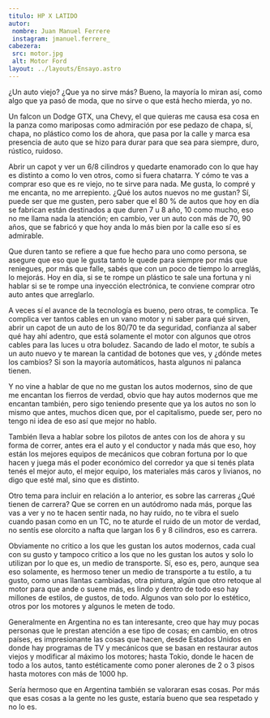 ```yaml
---
titulo: HP X LATIDO
autor:
 nombre: Juan Manuel Ferrere
 instagram: jmanuel.ferrere_
cabezera:
 src: motor.jpg
 alt: Motor Ford
layout: ../layouts/Ensayo.astro
---
```


¿Un auto viejo? ¿Que ya no sirve más? Bueno, la mayoría lo miran así, como algo que ya pasó de moda, que no sirve o que está hecho mierda, yo no.

Un falcon un Dodge GTX, una Chevy, el que quieras me causa esa cosa en la panza como mariposas como admiración por ese pedazo de chapa, sí, chapa,  no plástico como los de ahora, que pasa por la calle y marca esa presencia de auto que se hizo para durar para que sea para siempre, duro, rústico, ruidoso.

Abrir un capot y ver un 6/8 cilindros y quedarte enamorado con lo que hay es distinto a como lo ven otros, como si fuera chatarra. Y cómo te vas a comprar eso que es re viejo, no te sirve para nada. Me gusta, lo compré y me encanta, no me arrepiento. ¿Qué los autos nuevos no me gustan? Sí, puede ser que me gusten, pero saber que el 80 % de autos que hoy en día se fabrican están destinados a que duren 7 u 8 año, 10 como mucho, eso no me llama nada la atención; en cambio, ver un auto con más de 70, 90 años, que se fabricó y que hoy anda lo más bien por la calle eso sí es admirable.

Que duren tanto se refiere a que fue hecho para uno como persona, se asegure que eso que le gusta tanto le quede para siempre por más que reniegues, por más que falle, sabés que con un poco de tiempo lo arreglás, lo mejorás. Hoy en día, si  se te rompe un plástico te sale una fortuna y ni hablar si se te rompe una inyección electrónica, te conviene comprar otro auto antes que arreglarlo.

A veces sí el avance de la tecnología es bueno, pero otras, te complica. Te complica ver tantos cables en un vano motor y ni saber para qué sirven, abrir un capot de un auto de los 80/70 te da seguridad, confianza al saber qué hay ahí adentro, que está solamente el motor con algunos que otros cables para las luces u otra boludez. Sacando de lado el motor, te subís a un auto nuevo y te marean la cantidad de botones que ves, y ¿dónde metes los cambios? Si son la mayoría automáticos, hasta algunos ni palanca tienen.

Y no vine a hablar de que no me gustan los autos modernos, sino de que me encantan los fierros de verdad, obvio que hay autos modernos que me encantan también, pero sigo teniendo presente que ya los autos no son lo mismo que antes, muchos dicen que, por el capitalismo, puede ser, pero no tengo ni idea de eso así que mejor no hablo.

También lleva a hablar sobre los pilotos de antes con los de ahora y su forma de correr, antes era el auto y el conductor y nada más que eso, hoy están los mejores equipos de mecánicos que cobran fortuna por lo que hacen y juega más el poder económico del corredor ya que si tenés plata tenés el mejor auto, el mejor equipo, los materiales más caros y livianos, no digo que esté mal, sino que es distinto.

Otro tema para incluir en relación a lo anterior, es sobre las carreras ¿Qué tienen de carrera? Que se corren en un autódromo nada más, porque las vas a ver y no te hacen sentir nada, no hay ruido, no te vibra el suelo cuando pasan como en un TC, no te aturde el ruido de un motor de verdad, no sentís ese olorcito a nafta que largan los 6 y 8 cilindros, eso es carrera.

Obviamente no critico a los que les gustan los autos modernos, cada cual con su gusto y tampoco critico a los que no les gustan los autos y solo lo utilizan por lo que es, un medio de transporte. Sí, eso es, pero, aunque sea eso solamente, es hermoso tener un medio de transporte a tu estilo, a tu gusto, como unas llantas cambiadas, otra pintura, algún que otro retoque al motor para que ande o suene más, es lindo y dentro de todo eso hay millones de estilos, de gustos, de todo. Algunos van solo por lo estético, otros por los motores y algunos le meten de todo.

Generalmente en Argentina no es tan interesante, creo que hay muy pocas personas que le prestan atención a ese tipo de cosas; en cambio, en otros países, es impresionante las cosas que hacen, desde Estados Unidos en donde hay programas de TV y mecánicos que se basan en restaurar autos viejos y modificar al máximo los motores; hasta Tokio, donde le hacen de todo a los autos, tanto estéticamente como poner alerones de 2 o 3 pisos hasta motores con más de 1000 hp.

Sería hermoso que en Argentina también se valoraran esas cosas. Por más que esas cosas a la gente no les guste, estaría bueno que sea respetado y no lo es.
